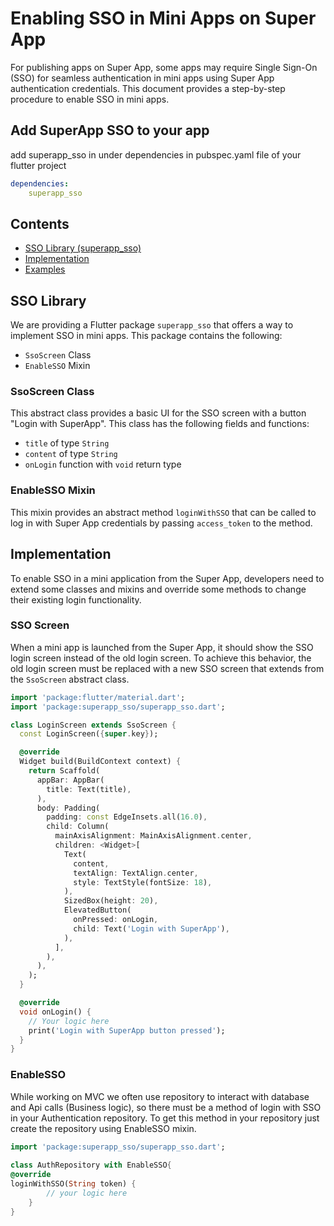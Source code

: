 # Enabling SSO in Mini Apps on Super App

For publishing apps on Super App, some apps may require Single Sign-On (SSO) for seamless authentication in mini apps using Super App authentication credentials. This document provides a step-by-step procedure to enable SSO in mini apps.

## Add SuperApp SSO to your app
add superapp_sso in under dependencies in pubspec.yaml file of your flutter project

```yaml
dependencies:
    superapp_sso
```

## Contents

- [SSO Library (superapp_sso)](#sso-library-superapp_sso)
- [Implementation](#implementation)
- [Examples](#examples)

## SSO Library

We are providing a Flutter package `superapp_sso` that offers a way to implement SSO in mini apps. This package contains the following:

- `SsoScreen` Class
- `EnableSSO` Mixin

### SsoScreen Class

This abstract class provides a basic UI for the SSO screen with a button "Login with SuperApp". This class has the following fields and functions:

- `title` of type `String`
- `content` of type `String`
- `onLogin` function with `void` return type

### EnableSSO Mixin

This mixin provides an abstract method `loginWithSSO` that can be called to log in with Super App credentials by passing `access_token` to the method.

## Implementation

To enable SSO in a mini application from the Super App, developers need to extend some classes and mixins and override some methods to change their existing login functionality.

### SSO Screen

When a mini app is launched from the Super App, it should show the SSO login screen instead of the old login screen. To achieve this behavior, the old login screen must be replaced with a new SSO screen that extends from the `SsoScreen` abstract class.

```dart
import 'package:flutter/material.dart';
import 'package:superapp_sso/superapp_sso.dart';

class LoginScreen extends SsoScreen {
  const LoginScreen({super.key});

  @override
  Widget build(BuildContext context) {
    return Scaffold(
      appBar: AppBar(
        title: Text(title),
      ),
      body: Padding(
        padding: const EdgeInsets.all(16.0),
        child: Column(
          mainAxisAlignment: MainAxisAlignment.center,
          children: <Widget>[
            Text(
              content,
              textAlign: TextAlign.center,
              style: TextStyle(fontSize: 18),
            ),
            SizedBox(height: 20),
            ElevatedButton(
              onPressed: onLogin,
              child: Text('Login with SuperApp'),
            ),
          ],
        ),
      ),
    );
  }

  @override
  void onLogin() {
    // Your logic here
    print('Login with SuperApp button pressed');
  }
}
```

 

### EnableSSO 

While working on MVC we often use repository to interact with database and Api calls (Business logic), so there must be a method of login with SSO in your Authentication repository. To get this method in your repository just create the repository using EnableSSO mixin. 

 
```dart
import 'package:superapp_sso/superapp_sso.dart'; 
 
class AuthRepository with EnableSSO{ 
@override 
loginWithSSO(String token) { 
        // your logic here 
    } 
}
```
 

 